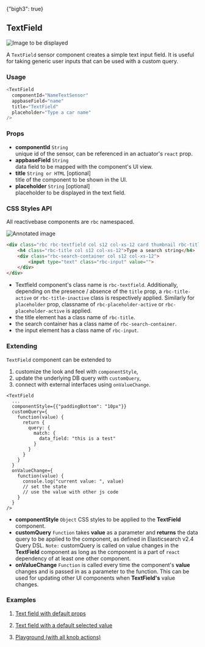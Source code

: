 {"bigh3": true}

## TextField

![Image to be displayed](https://i.imgur.com/0fnMNaz.png)

A `TextField` sensor component creates a simple text input field. It is useful for taking generic user inputs that can be used with a custom query.

### Usage

```js
<TextField
  componentId="NameTextSensor"
  appbaseField="name"
  title="TextField"
  placeholder="Type a car name"
/>
```

### Props

- **componentId** `String`  
    unique id of the sensor, can be referenced in an actuator's `react` prop.
- **appbaseField** `String`  
    data field to be mapped with the component's UI view.
- **title** `String or HTML` [optional]  
    title of the component to be shown in the UI.
- **placeholder** `String` [optional]  
    placeholder to be displayed in the text field.


### CSS Styles API

All reactivebase components are `rbc` namespaced.

![Annotated image](https://i.imgur.com/EeShH2p.png)

```html
<div class="rbc rbc-textfield col s12 col-xs-12 card thumbnail rbc-title-active rbc-placeholder-inactive">
	<h4 class="rbc-title col s12 col-xs-12">Type a search string</h4>
	<div class="rbc-search-container col s12 col-xs-12">
		<input type="text" class="rbc-input" value="">
	</div>
</div>
```

* Textfield component's class name is `rbc-textfield`. Additionally, depending on the presence / absence of the `title` prop, a `rbc-title-active` or `rbc-title-inactive` class is respectively applied. Similarly for `placeholder` prop, classname of `rbc-placeholder-active` or `rbc-placeholder-active` is applied.
* the title element has a class name of `rbc-title`.
* the search container has a class name of `rbc-search-container`.
* the input element has a class name of `rbc-input`.

### Extending

`TextField` component can be extended to
1. customize the look and feel with `componentStyle`,
2. update the underlying DB query with `customQuery`,
3. connect with external interfaces using `onValueChange`.

```
<TextField
  ...
  componentStyle={{"paddingBottom": "10px"}}
  customQuery={
    function(value) {
      return {
        query: {
          match: {
            data_field: "this is a test"
          }
        }
      }
    }
  }
  onValueChange={
    function(value) {
      console.log("current value: ", value)
      // set the state
      // use the value with other js code
    }
  }
/>
```

- **componentStyle** `Object`
    CSS styles to be applied to the **TextField** component.
- **customQuery** `Function`
    takes **value** as a parameter and **returns** the data query to be applied to the component, as defined in Elasticsearch v2.4 Query DSL.
    `Note:` customQuery is called on value changes in the **TextField** component as long as the component is a part of `react` dependency of at least one other component.
- **onValueChange** `Function`
    is called every time the component's **value** changes and is passed in as a parameter to the function. This can be used for updating other UI components when **TextField's** value changes.

### Examples

1. [Text field  with default props](..playground/?selectedKind=TextField&selectedStory=Basic&full=0&down=1&left=1&panelRight=0&downPanel=kadirahq%2Fstorybook-addon-knobs)

2. [Text field with a default selected value](..playground/?selectedKind=TextField&selectedStory=DefaultSelected&full=0&down=1&left=1&panelRight=0&downPanel=kadirahq%2Fstorybook-addon-knobs)

3. [Playground (with all knob actions)](..playground/?knob-title=TextField%3A%20Car%20Search&knob-placeholder=Type%20a%20car%20name&knob-defaultSelected=nissan&selectedKind=TextField&selectedStory=Playground&full=0&down=1&left=1&panelRight=0&downPanel=kadirahq%2Fstorybook-addon-knobs)
